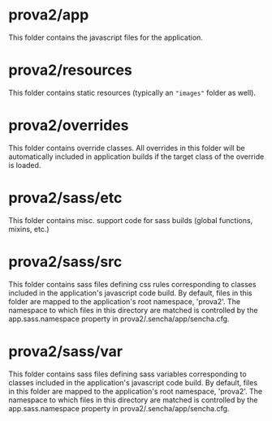 # prova2/app

This folder contains the javascript files for the application.

# prova2/resources

This folder contains static resources (typically an `"images"` folder as well).

# prova2/overrides

This folder contains override classes. All overrides in this folder will be 
automatically included in application builds if the target class of the override
is loaded.

# prova2/sass/etc

This folder contains misc. support code for sass builds (global functions, 
mixins, etc.)

# prova2/sass/src

This folder contains sass files defining css rules corresponding to classes
included in the application's javascript code build.  By default, files in this 
folder are mapped to the application's root namespace, 'prova2'. The
namespace to which files in this directory are matched is controlled by the
app.sass.namespace property in prova2/.sencha/app/sencha.cfg. 

# prova2/sass/var

This folder contains sass files defining sass variables corresponding to classes
included in the application's javascript code build.  By default, files in this 
folder are mapped to the application's root namespace, 'prova2'. The
namespace to which files in this directory are matched is controlled by the
app.sass.namespace property in prova2/.sencha/app/sencha.cfg. 
